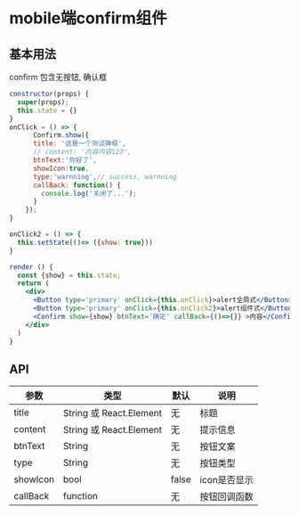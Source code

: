 # mobile端confirm组件

## 基本用法
confirm
包含无按钮, 确认框

```jsx harmony
constructor(props) {
  super(props);
  this.state = {}
}
onClick = () => {
      Confirm.show({
      title: '这是一个测试弹框',
      // content: '内容内容123',
      btnText:'你好了',
      showIcon:true,
      type:'warnning',// success, warnning
      callBack: function() {
        console.log('关闭了...');
      }
    });
}

onClick2 = () => {
  this.setState(()=> ({show: true}))
}

render () {
  const {show} = this.state;
  return (
    <div>
      <Button type='primary' onClick={this.onClick}>alert全局式</Button>{' '}
      <Button type='primary' onClick={this.onClick2}>alert组件式</Button>{' '}
      <Confirm show={show} btnText='确定' callBack={()=>{}} >内容</Confirm>
    </div>
  )
}
```

## API

|   参数    |   类型   |   默认  |   说明     |
|-----------|----------|------------|-------------------|
| title      |  String 或 React.Element  |      无     | 标题 |
| content   |  String 或 React.Element  |  无    | 提示信息	|
| btnText   |  String  |  无    | 按钮文案	|
| type   |  String  |  无    | 按钮类型	|
| showIcon   |  bool  |  false    | icon是否显示	|
| callBack    | function | 无 |   按钮回调函数    |
